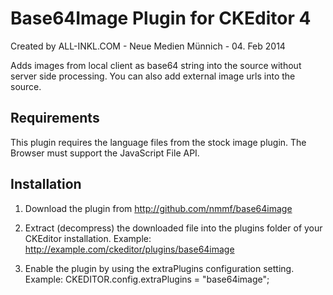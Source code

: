 Base64Image Plugin for CKEditor 4
=================================

Created by ALL-INKL.COM - Neue Medien Münnich - 04. Feb 2014

Adds images from local client as base64 string into the source without server
side processing. You can also add external image urls into the source.

## Requirements

This plugin requires the language files from the stock image plugin.
The Browser must support the JavaScript File API.

## Installation

 1. Download the plugin from http://github.com/nmmf/base64image
 
 2. Extract (decompress) the downloaded file into the plugins folder of your
	CKEditor installation.
	Example: http://example.com/ckeditor/plugins/base64image
	
 3. Enable the plugin by using the extraPlugins configuration setting.
	Example: CKEDITOR.config.extraPlugins = "base64image";
